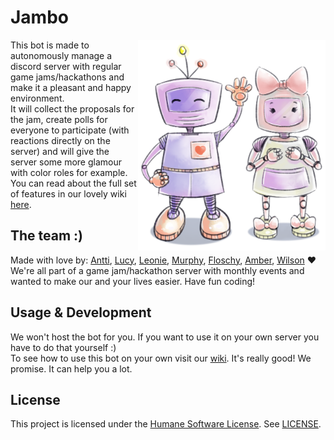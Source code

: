 # Jambo

<img align="right" width="300" src="images/Robots.png">

This bot is made to autonomously manage a discord server with regular game jams/hackathons and make it a pleasant and happy environment.  
It will collect the proposals for the jam, create polls for everyone to participate (with reactions directly on the server) and will give the server some more glamour with color roles for example.
You can read about the full set of features in our lovely wiki [here](https://github.com/Cowoding-Jams/Jambo/wiki).

## The team :)

Made with love by: [Antti](https://github.com/Chicken), [Lucy](https://github.com/BlackDemonFire), [Leonie](https://github.com/KommentatorForAll), [Murphy](https://github.com/StrangeGirlMurph), [Floschy](https://github.com/flloschy), [Amber](https://github.com/uselessamber), [Wilson](https://github.com/WilsontheWolf) ❤️  
We're all part of a game jam/hackathon server with monthly events and wanted to make our and your lives easier. Have fun coding!

## Usage & Development

We won't host the bot for you. If you want to use it on your own server you have to do that yourself :)  
To see how to use this bot on your own visit our [wiki](https://github.com/Cowoding-Jams/Jambo/wiki). It's really good! We promise. It can help you a lot.

## License

This project is licensed under the [Humane Software License](https://github.com/StrangeGirlMurph/The-Humane-Software-License). See [LICENSE](LICENSE).
